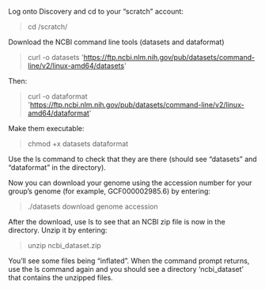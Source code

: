 Log onto Discovery and cd to your “scratch” account:

> cd /scratch/<username>

Download the NCBI command line tools (datasets and dataformat)

> curl -o datasets 'https://ftp.ncbi.nlm.nih.gov/pub/datasets/command-line/v2/linux-amd64/datasets'

Then:

> curl -o dataformat 'https://ftp.ncbi.nlm.nih.gov/pub/datasets/command-line/v2/linux-amd64/dataformat'

Make them executable: 

> chmod +x datasets dataformat

Use the ls command to check that they are there (should see “datasets” and “dataformat” in the directory).

Now you can download your genome using the accession number for your group’s genome (for example, GCF000002985.6) by entering:

> ./datasets download genome accession <accessionnumber>

After the download, use ls to see that an NCBI zip file is now in the directory. Unzip it by entering:

> unzip ncbi_dataset.zip

You’ll see some files being “inflated”. When the command prompt returns, use the ls command again and you should see a directory ‘ncbi_dataset’ that contains the unzipped files.
